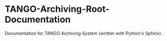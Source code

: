 # TANGO-Archiving-Root-Documentation

Documentation for TANGO Archiving System (written with Python's Sphinx).
